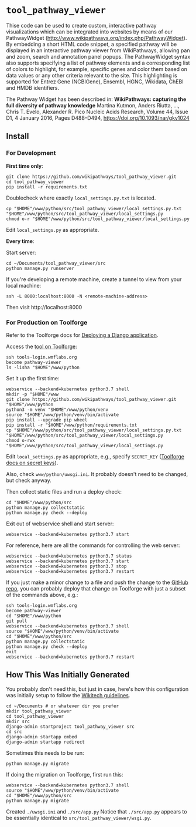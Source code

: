 # `tool_pathway_viewer`

Thise code can be used to create custom, interactive pathway visualizations which can be integrated into websites by means of our PathwayWidget (http://www.wikipathways.org/index.php/PathwayWidget). By embedding a short HTML code snippet, a specified pathway will be displayed in an interactive pathway viewer from WikiPathways, allowing pan and zoom, search and annotation panel popups. The PathwayWidget syntax also supports specifying a list of pathway elements and a corresponding list of colors to highlight, for example, specific genes and color them based on data values or any other criteria relevant to the site. This highlighting is supported for Entrez Gene (NCBIGene), Ensembl, HGNC, Wikidata, ChEBI and HMDB identifiers.

The Pathway Widget has been described in:
**WikiPathways: capturing the full diversity of pathway knowledge** 
Martina Kutmon, Anders Riutta, ..., Chris T. Evelo, Alexander R. Pico
Nucleic Acids Research, Volume 44, Issue D1, 4 January 2016, Pages D488–D494, https://doi.org/10.1093/nar/gkv1024

## Install

### For Development

**First time only**:
```
git clone https://github.com/wikipathways/tool_pathway_viewer.git
cd tool_pathway_viewer
pip install -r requirements.txt
```

Doublecheck where exactly `local_settings.py.txt` is located.

```
cp "$HOME"/www/python/src/tool_pathway_viewer/local_settings.py.txt "$HOME"/www/python/src/tool_pathway_viewer/local_settings.py
chmod o-r "$HOME"/www/python/src/tool_pathway_viewer/local_settings.py
```

Edit `local_settings.py` as appropriate.

**Every time**:

Start server:
```
cd ~/Documents/tool_pathway_viewer/src
python manage.py runserver
```

If you're developing a remote machine, create a tunnel to view from your local machine:
```
ssh -L 8000:localhost:8000 -N <remote-machine-address>
```

Then visit http://localhost:8000

### For Production on Toolforge

Refer to the Toolforge docs for [Deploying a Django application](https://wikitech.wikimedia.org/wiki/Help:Toolforge/Web/Python#Deploying_a_Django_application).

Access the [tool on Toolforge](https://toolsadmin.wikimedia.org/tools/id/pathway-viewer):

```
ssh tools-login.wmflabs.org
become pathway-viewer
ls -lisha "$HOME"/www/python
```

Set it up the first time:

```
webservice --backend=kubernetes python3.7 shell
mkdir -p "$HOME"/www
git clone https://github.com/wikipathways/tool_pathway_viewer.git "$HOME"/www/python
python3 -m venv "$HOME"/www/python/venv
source "$HOME"/www/python/venv/bin/activate
pip install --upgrade pip wheel
pip install -r "$HOME"/www/python/requirements.txt
cp "$HOME"/www/python/src/tool_pathway_viewer/local_settings.py.txt "$HOME"/www/python/src/tool_pathway_viewer/local_settings.py
chmod o-rwx "$HOME"/www/python/src/tool_pathway_viewer/local_settings.py
```

Edit `local_settings.py` as appropriate, e.g., specify `SECRET_KEY` ([Toolforge docs on secret keys](https://docs.djangoproject.com/en/3.2/howto/deployment/checklist/#secret-key)).

Also, check `www/python/uwsgi.ini`. It probably doesn't need to be changed, but check anyway.

Then collect static files and run a deploy check:

```
cd "$HOME"/www/python/src
python manage.py collectstatic
python manage.py check --deploy
```

Exit out of webservice shell and start server:

```
webservice --backend=kubernetes python3.7 start
```

For reference, here are all the commands for controlling the web server:

```
webservice --backend=kubernetes python3.7 status
webservice --backend=kubernetes python3.7 start
webservice --backend=kubernetes python3.7 stop
webservice --backend=kubernetes python3.7 restart
```

If you just make a minor change to a file and push the change to the [GitHub repo](https://github.com/wikipathways/tool_pathway_viewer), you can probably deploy that change on Toolforge with just a subset of the commands above, e.g.:

```
ssh tools-login.wmflabs.org
become pathway-viewer
cd "$HOME"/www/python
git pull
webservice --backend=kubernetes python3.7 shell
source "$HOME"/www/python/venv/bin/activate
cd "$HOME"/www/python/src
python manage.py collectstatic
python manage.py check --deploy
exit
webservice --backend=kubernetes python3.7 restart
```

## How This Was Initially Generated

You probably don't need this, but just in case, here's how this configuration was initially setup to follow the [Wikitech guidelines](https://wikitech.wikimedia.org/wiki/Help:Toolforge/Web/Python).

```
cd ~/Documents # or whatever dir you prefer
mkdir tool_pathway_viewer
cd tool_pathway_viewer
mkdir src
django-admin startproject tool_pathway_viewer src
cd src
django-admin startapp embed
django-admin startapp redirect
```

Sometimes this needs to be run:

```
python manage.py migrate
```

If doing the migration on Toolforge, first run this:

```
webservice --backend=kubernetes python3.7 shell
source "$HOME"/www/python/venv/bin/activate
cd "$HOME"/www/python/src
python manage.py migrate
```

Created `./uwsgi.ini` and `./src/app.py` Notice that `./src/app.py` appears to be essentially identical to `src/tool_pathway_viewer/wsgi.py`.
